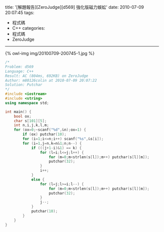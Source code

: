 title: '[解題報告][ZeroJudge][d569] 強化版磁力蜈蚣'
date: 2010-07-09 20:07:45
tags:
- 程式碼
- C++
categories:
- 程式碼
- ZeroJudge
---

{% owl-img img/20100709-200745-1.jpg %}

<!-- more -->

``` cpp
/*
Problem: d569
Language: C++
Result: AC (804ms, 692KB) on ZeroJudge
Author: m80126colin at 2010-07-09 20:07:22
Solution: Putchar
*/
#include <iostream>
#include <string>
using namespace std;

int main() {
	bool ox;
	char s[101][5];
	int n,i,j,k,l,m;
	for (ox=0;~scanf("%d",&n);ox=1) {
		if (ox) putchar(10);
		for (i=1;i<=n;i++) scanf("%s",&s[i]);
		for (i=1,j=n,k=n&1;n;n--) {
			if (((j+1-i)&1) == k) {
				for (l=i;l<=j;l++) {
					for (m=0;m<strlen(s[l]);m++) putchar(s[l][m]);
					putchar(32);
				}
				i++;
			}
			else {
				for (l=j;l>=i;l--) {
					for (m=0;m<strlen(s[l]);m++) putchar(s[l][m]);
					putchar(32);
				}
				j--;
			}
			putchar(10);
		}
	}
}
```